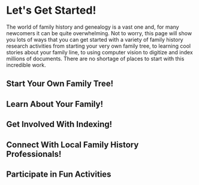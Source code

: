 # Let's Get Started!

The world of family history and genealogy is a vast one and, for many newcomers it can be quite overwhelming. Not to worry, this page will show you lots of ways that you can get started with a variety of family history research activities from starting your very own family tree, to learning cool stories about your family line, to using computer vision to digitize and index millions of documents. There are no shortage of places to start with this incredible work.

## Start Your Own Family Tree!


## Learn About Your Family!


## Get Involved With Indexing!


## Connect With Local Family History Professionals!


## Participate in Fun Activities


## 
